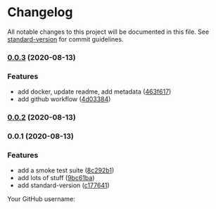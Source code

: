 # Changelog

All notable changes to this project will be documented in this file. See [standard-version](https://github.com/conventional-changelog/standard-version) for commit guidelines.

### [0.0.3](https://github.com/ParamagicDev/hotkey-listener/compare/v0.0.2...v0.0.3) (2020-08-13)


### Features

* add docker, update readme, add metadata ([463f617](https://github.com/ParamagicDev/hotkey-listener/commit/463f617e47f8b893bca9a1f89a4492cb67d2bbc1))
* add github workflow ([4d03384](https://github.com/ParamagicDev/hotkey-listener/commit/4d033846074fbb6b81ba3bb77ce0518d1cbbd9a7))

### [0.0.2](https://github.com/ParamagicDev/hotkey-listener/compare/v0.0.1...v0.0.2) (2020-08-13)

### 0.0.1 (2020-08-13)


### Features

* add a smoke test suite ([8c292b1](https://github.com/ParamagicDev/hotkey-listener/commit/8c292b15b39ac3020377df539712cd3d08602fca))
* add lots of stuff ([9bc61ba](https://github.com/ParamagicDev/hotkey-listener/commit/9bc61ba3b4fd93b523b16a671aae7833b7eb7593))
* add standard-version ([c177641](https://github.com/ParamagicDev/hotkey-listener/commit/c17764148032004c965ace4982b2fd6064d1abcd))

Your GitHub username: 